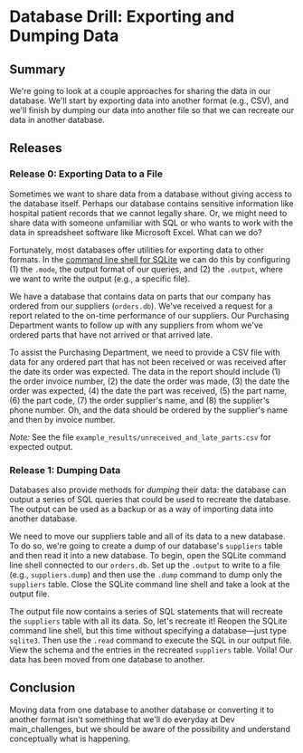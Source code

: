 # Database Drill: Exporting and Dumping Data 
 
## Summary 
We're going to look at a couple approaches for sharing the data in our database.  We'll start by exporting data into another format (e.g., CSV), and we'll finish by dumping our data into another file so that we can recreate our data in another database.


## Releases
### Release 0:  Exporting Data to a File
Sometimes we want to share data from a database without giving access to the database itself.  Perhaps our database contains sensitive information like hospital patient records that we cannot legally share.  Or, we might need to share data with someone unfamiliar with SQL or who wants to work with the data in spreadsheet software like Microsoft Excel.  What can we do?  

Fortunately, most databases offer utilities for exporting data to other formats.  In the [command line shell for SQLite][SQLite] we can do this by configuring (1) the `.mode`, the output format of our queries, and (2) the `.output`, where we want to write the output (e.g., a specific file).

We have a database that contains data on parts that our company has ordered from our suppliers (`orders.db`).  We've received a request for a report related to the on-time performance of our suppliers.  Our Purchasing Department wants to follow up with any suppliers from whom we've ordered parts that have not arrived or that arrived late.

To assist the Purchasing Department, we need to provide a CSV file with data for any ordered part that has not been received or was received after the date its order was expected.  The data in the report should include (1) the order invoice number, (2) the date the order was made, (3) the date the order was expected, (4) the date the part was received, (5) the part name, (6) the part code, (7) the order supplier's name, and (8) the supplier's phone number.  Oh, and the data should be ordered by the supplier's name and then by invoice number.

*Note:* See the file `example_results/unreceived_and_late_parts.csv` for expected output.


### Release 1:  Dumping Data
Databases also provide methods for *dumping* their data: the database can output a series of SQL queries that could be used to recreate the database.  The output can be used as a backup or as a way of importing data into another database.

We need to move our suppliers table and all of its data to a new database.  To do so, we're going to create a dump of our database's `suppliers` table and then read it into a new database.  To begin, open the SQLite command line shell connected to our `orders.db`.  Set up the `.output` to write to a file (e.g., `suppliers.dump`) and then use the `.dump` command to dump only the `suppliers` table.  Close the SQLite command line shell and take a look at the output file.

The output file now contains a series of SQL statements that will recreate the `suppliers` table with all its data.  So, let's recreate it!  Reopen the SQLite command line shell, but this time without specifying a database—just type `sqlite3`.  Then use the `.read` command to execute the SQL in our output file.  View the schema and the entries in the recreated `suppliers` table.  Voila!  Our data has been moved from one database to another.


## Conclusion
Moving data from one database to another database or converting it to another format isn't something that we'll do everyday at Dev main_challenges, but we should be aware of the possibility and understand conceptually what is happening.


[SQLite]: https://www.sqlite.org/cli.html